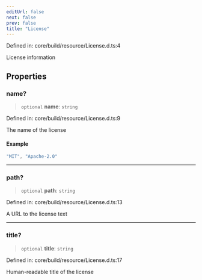 ```yaml
---
editUrl: false
next: false
prev: false
title: "License"
---
```


Defined in: core/build/resource/License.d.ts:4

License information

## Properties

### name?

> `optional` **name**: `string`

Defined in: core/build/resource/License.d.ts:9

The name of the license

#### Example

```ts
"MIT", "Apache-2.0"
```

***

### path?

> `optional` **path**: `string`

Defined in: core/build/resource/License.d.ts:13

A URL to the license text

***

### title?

> `optional` **title**: `string`

Defined in: core/build/resource/License.d.ts:17

Human-readable title of the license
